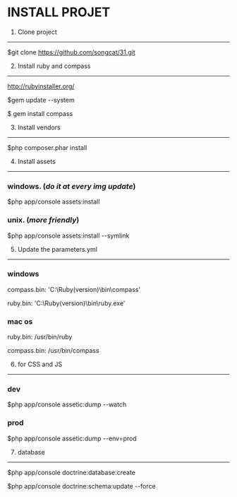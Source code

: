 INSTALL PROJET
========================


1) Clone project
-------------------------------------
$git clone https://github.com/songcat/31.git



2) Install ruby and compass
-------------------------------------
http://rubyinstaller.org/

$gem update --system

$ gem install compass



3) Install vendors
-------------------------------------
$php composer.phar install


4) Install assets
-------------------------------------
### windows. (*do it at every img update*)
$php app/console assets:install
### unix. (*more friendly*)
$php app/console assets:install --symlink


5) Update the parameters.yml
-------------------------------------
### windows
compass.bin: 'C:\Ruby(version)\bin\compass'

ruby.bin: 'C:\Ruby(version)\bin\ruby.exe'
### mac os
ruby.bin: /usr/bin/ruby

compass.bin: /usr/bin/compass


6) for CSS and JS 
-------------------------------------
### dev
$php app/console assetic:dump --watch
### prod
$php app/console assetic:dump --env=prod


7) database
-------------------------------------
$php app/console doctrine:database:create

$php app/console doctrine:schema:update --force
